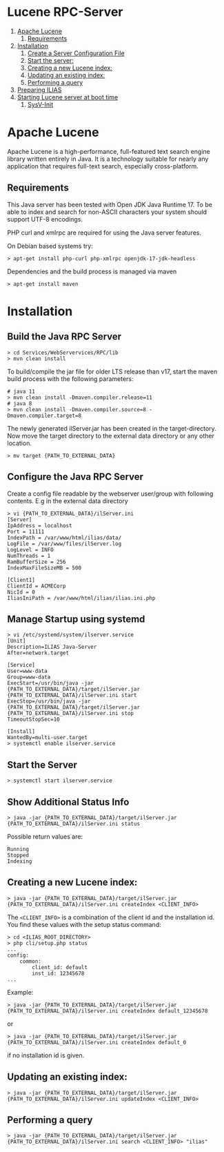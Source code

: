 # Lucene RPC-Server

<!-- MarkdownTOC depth=0 autolink="true" bracket="round" autoanchor="true" style="ordered" indent="   " -->

1. [Apache Lucene](#apache-lucene)
   1. [Requirements](#requirements)
1. [Installation](#installation)
   1. [Create a Server Configuration File](#create-a-server-configuration-file)
   1. [Start the server:](#start-the-server)
   1. [Creating a new Lucene index:](#creating-a-new-lucene-index)
   1. [Updating an existing index:](#updating-an-existing-index)
   1. [Performing a query](#performing-a-query)
1. [Preparing ILIAS](#preparing-ilias)
1. [Starting Lucene server at boot time](#starting-lucene-server-at-boot-time)
   1. [SysV-Init](#sysv-init)

<!-- /MarkdownTOC -->

<a name="apache-lucene"></a>
# Apache Lucene

Apache Lucene is a high-performance, full-featured text search engine library
written entirely in Java. It is a technology suitable for nearly any application
that requires full-text search, especially cross-platform.

<a name="requirements"></a>
## Requirements

This Java server has been tested with Open JDK Java Runtime 17.
To be able to index and search for non-ASCII characters your system should
support UTF-8 encodings.

PHP curl and xmlrpc are required for using the Java server features.

On Debian based systems try:

````shell
> apt-get install php-curl php-xmlrpc openjdk-17-jdk-headless
````
Dependencies and the build process is managed via maven
```shell
> apt-get install maven
```

<a name="installation"></a>
# Installation

<a name="build-java-server"></a>
## Build the Java RPC Server
```shell
> cd Services/WebServervices/RPC/lib
> mvn clean install
```
To build/compile the jar file for older LTS release than v17, start the maven build process with the following parameters:
```shell
# java 11
> mvn clean install -Dmaven.compiler.release=11
# java 8
> mvn clean install -Dmaven.compiler.source=8 -Dmaven.compiler.target=8
```

The newly generated ilServer.jar has been created in the target-directory.
Now move the target directory to the external data directory or any other location.
```shell
> mv target {PATH_TO_EXTERNAL_DATA}
```

## Configure the Java RPC Server
Create a config file readable by the webserver user/group with following contents. E.g in the external data directory
```shell
> vi {PATH_TO_EXTERNAL_DATA}/ilServer.ini
[Server]
IpAddress = localhost
Port = 11111
IndexPath = /var/www/html/ilias/data/
LogFile = /var/www/files/ilServer.log
LogLevel = INFO 
NumThreads = 1
RamBufferSize = 256
IndexMaxFileSizeMB = 500

[Client1]
ClientId = ACMECorp
NicId = 0
IliasIniPath = /var/www/html/ilias/ilias.ini.php
```
## Manage Startup using systemd
```shell
> vi /etc/systemd/system/ilserver.service
[Unit]
Description=ILIAS Java-Server
After=network.target

[Service]
User=www-data
Group=www-data
ExecStart=/usr/bin/java -jar {PATH_TO_EXTERNAL_DATA}/target/ilServer.jar {PATH_TO_EXTERNAL_DATA}/ilServer.ini start
ExecStop=/usr/bin/java -jar {PATH_TO_EXTERNAL_DATA}/target/ilServer.jar {PATH_TO_EXTERNAL_DATA}/ilServer.ini stop
TimeoutStopSec=10

[Install]
WantedBy=multi-user.target
> systemctl enable ilserver.service
```

<a name="start-the-server"></a>
## Start the Server
```shell
> systemctl start ilserver.service 
```
## Show Additional Status Info
```shell
> java -jar {PATH_TO_EXTERNAL_DATA}/target/ilServer.jar {PATH_TO_EXTERNAL_DATA}/ilServer.ini status
```

Possible return values are:
```
Running
Stopped
Indexing
```

<a name="creating-a-new-lucene-index"></a>
## Creating a new Lucene index:

```shell
> java -jar {PATH_TO_EXTERNAL_DATA}/target/ilServer.jar {PATH_TO_EXTERNAL_DATA}/ilServer.ini createIndex <CLIENT_INFO>
```

The ```<CLIENT_INFO>``` is a combination of the client id and the installation id.
You find these values with the setup status command:
```shell
> cd <ILIAS_ROOT_DIRECTORY>
> php cli/setup.php status
...
config:
    common:
        client_id: default
        inst_id: 12345678
...
```

Example:
```shell
> java -jar {PATH_TO_EXTERNAL_DATA}/target/ilServer.jar {PATH_TO_EXTERNAL_DATA}/ilServer.ini createIndex default_12345678
```
or
```shell
> java -jar {PATH_TO_EXTERNAL_DATA}/target/ilServer.jar {PATH_TO_EXTERNAL_DATA}/ilServer.ini createIndex default_0
```
if no installation id is given.

<a name="updating-an-existing-index"></a>
## Updating an existing index:

```shell
> java -jar {PATH_TO_EXTERNAL_DATA}/target/ilServer.jar {PATH_TO_EXTERNAL_DATA}/ilServer.ini updateIndex <CLIENT_INFO>
```

<a name="performing-a-query"></a>
## Performing a query

```shell
> java -jar {PATH_TO_EXTERNAL_DATA}/target/ilServer.jar {PATH_TO_EXTERNAL_DATA}/ilServer.ini search <CLIENT_INFO> "ilias"
```